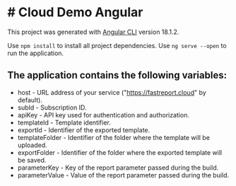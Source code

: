 # # Cloud Demo Angular

This project was generated with [Angular CLI](https://github.com/angular/angular-cli) version 18.1.2.

Use `npm install` to install all project dependencies.
Use `ng serve --open` to run the application.

## The application contains the following variables:

- host - URL address of your service ("https://fastreport.cloud" by default).
- subId - Subscription ID.
- apiKey - API key used for authentication and authorization.
- templateId - Template identifier.
- exportId - Identifier of the exported template.
- templateFolder - Identifier of the folder where the template will be uploaded.
- exportFolder - Identifier of the folder where the exported template will be saved.
- parameterKey - Key of the report parameter passed during the build.
- parameterValue - Value of the report parameter passed during the build.